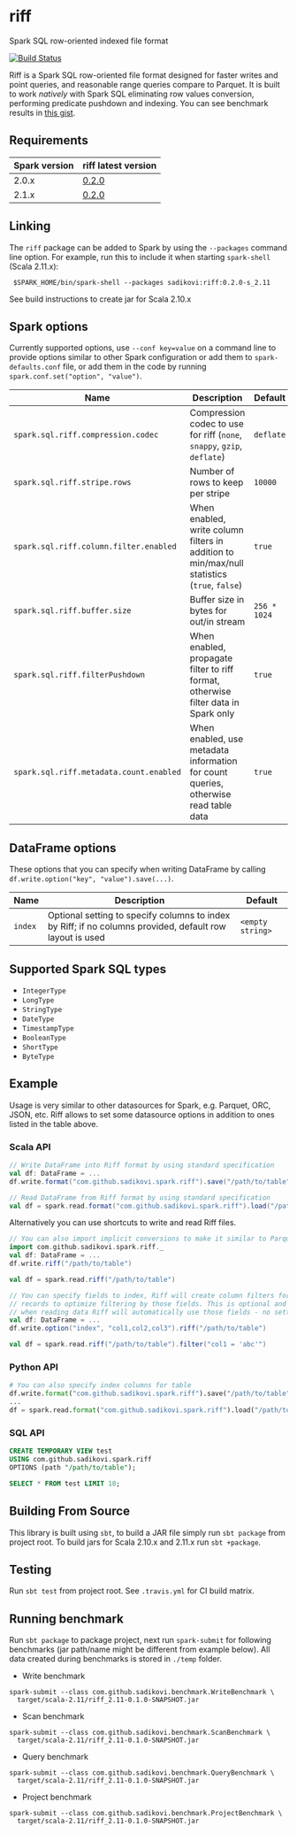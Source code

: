 # riff
Spark SQL row-oriented indexed file format

[![Build Status](https://travis-ci.org/sadikovi/riff.svg?branch=master)](https://travis-ci.org/sadikovi/riff)

Riff is a Spark SQL row-oriented file format designed for faster writes and point queries, and
reasonable range queries compare to Parquet. It is built to work _natively_ with Spark SQL
eliminating row values conversion, performing predicate pushdown and indexing. You can see benchmark
results in [this gist](https://gist.github.com/sadikovi/41c07e9f76177820b7f9894c79a2efa1).

## Requirements
| Spark version | riff latest version |
|---------------|------------------------------|
| 2.0.x | [0.2.0](http://spark-packages.org/package/sadikovi/riff) |
| 2.1.x | [0.2.0](http://spark-packages.org/package/sadikovi/riff) |

## Linking
The `riff` package can be added to Spark by using the `--packages` command line option.
For example, run this to include it when starting `spark-shell` (Scala 2.11.x):
```shell
 $SPARK_HOME/bin/spark-shell --packages sadikovi:riff:0.2.0-s_2.11
```
See build instructions to create jar for Scala 2.10.x

## Spark options
Currently supported options, use `--conf key=value` on a command line to provide options similar to
other Spark configuration or add them to `spark-defaults.conf` file, or add them in the code by
running `spark.conf.set("option", "value")`.

| Name | Description | Default |
|------|-------------|---------|
| `spark.sql.riff.compression.codec` | Compression codec to use for riff (`none`, `snappy`, `gzip`, `deflate`) | `deflate`
| `spark.sql.riff.stripe.rows` | Number of rows to keep per stripe | `10000`
| `spark.sql.riff.column.filter.enabled` | When enabled, write column filters in addition to min/max/null statistics (`true`, `false`) | `true`
| `spark.sql.riff.buffer.size` | Buffer size in bytes for out/in stream | `256 * 1024`
| `spark.sql.riff.filterPushdown` | When enabled, propagate filter to riff format, otherwise filter data in Spark only | `true`
| `spark.sql.riff.metadata.count.enabled` | When enabled, use metadata information for count queries, otherwise read table data  | `true`

## DataFrame options
These options that you can specify when writing DataFrame by calling `df.write.option("key", "value").save(...)`.

| Name | Description | Default |
|------|-------------|---------|
| `index` | Optional setting to specify columns to index by Riff; if no columns provided, default row layout is used | `<empty string>`

## Supported Spark SQL types
- `IntegerType`
- `LongType`
- `StringType`
- `DateType`
- `TimestampType`
- `BooleanType`
- `ShortType`
- `ByteType`

## Example
Usage is very similar to other datasources for Spark, e.g. Parquet, ORC, JSON, etc. Riff allows to
set some datasource options in addition to ones listed in the table above.

### Scala API
```scala
// Write DataFrame into Riff format by using standard specification
val df: DataFrame = ...
df.write.format("com.github.sadikovi.spark.riff").save("/path/to/table")

// Read DataFrame from Riff format by using standard specification
val df = spark.read.format("com.github.sadikovi.spark.riff").load("/path/to/table")
```

Alternatively you can use shortcuts to write and read Riff files.
```scala
// You can also import implicit conversions to make it similar to Parquet read/write
import com.github.sadikovi.spark.riff._
val df: DataFrame = ...
df.write.riff("/path/to/table")

val df = spark.read.riff("/path/to/table")

// You can specify fields to index, Riff will create column filters for those, and restructure
// records to optimize filtering by those fields. This is optional and can be specified on writes,
// when reading data Riff will automatically use those fields - no settings required.
val df: DataFrame = ...
df.write.option("index", "col1,col2,col3").riff("/path/to/table")

val df = spark.read.riff("/path/to/table").filter("col1 = 'abc'")
```

### Python API
```python
# You can also specify index columns for table
df.write.format("com.github.sadikovi.spark.riff").save("/path/to/table")
...
df = spark.read.format("com.github.sadikovi.spark.riff").load("/path/to/table")
```

### SQL API
```sql
CREATE TEMPORARY VIEW test
USING com.github.sadikovi.spark.riff
OPTIONS (path "/path/to/table");

SELECT * FROM test LIMIT 10;
```

## Building From Source
This library is built using `sbt`, to build a JAR file simply run `sbt package` from project root.
To build jars for Scala 2.10.x and 2.11.x run `sbt +package`.

## Testing
Run `sbt test` from project root. See `.travis.yml` for CI build matrix.

## Running benchmark

Run `sbt package` to package project, next run `spark-submit` for following benchmarks
(jar path/name might be different from example below). All data created during benchmarks is stored
in `./temp` folder.

- Write benchmark
```
spark-submit --class com.github.sadikovi.benchmark.WriteBenchmark \
  target/scala-2.11/riff_2.11-0.1.0-SNAPSHOT.jar
```

- Scan benchmark
```
spark-submit --class com.github.sadikovi.benchmark.ScanBenchmark \
  target/scala-2.11/riff_2.11-0.1.0-SNAPSHOT.jar
```

- Query benchmark
```
spark-submit --class com.github.sadikovi.benchmark.QueryBenchmark \
  target/scala-2.11/riff_2.11-0.1.0-SNAPSHOT.jar
```

- Project benchmark
```
spark-submit --class com.github.sadikovi.benchmark.ProjectBenchmark \
  target/scala-2.11/riff_2.11-0.1.0-SNAPSHOT.jar
```
